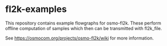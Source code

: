# fl2k-examples
This repository contains example flowgraphs for osmo-fl2k. These perform offline computation of samples which then can be transmitted with fl2k_file.

See https://osmocom.org/projects/osmo-fl2k/wiki for more information.

